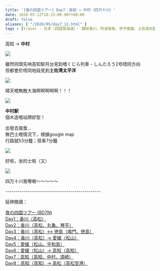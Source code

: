 ```yaml
---
title: '[食の四国ツアー] Day7：高知 → 中村（四万十川）'
date: 2020-05-12T10:15:00.007+08:00
draft: false
aliases: [ "/2020/05/day7_12.html" ]
tags : [travel - 日本（四国南海道）・ 讚岐香川、阿波徳島、伊予愛媛、土佐高知]
---
```


高知 → **中村**  

![](/images/shikoku7e.jpg)

雖然同頭先响高知駅月台見到嘅くじら列車 - しんたろう2号唔同方向  
但都會於唔同地段見到**土佐湾太平洋**  

![](https://y3nela.ch.files.1drv.com/y4mEe0pgTkeF4_1WnfKkB5J5kImls4j-9rLxwEJbsxdZ2s25xY0wPyHrZY2cBbPSHe7AYOXQEnPUFO38q5a89N16dQ4IqNSXEaotJ_N4zLtC3jbjZG06pF2MuF70IBh2dqUPAJyvMTfo8_HX_cdmx-o_QGbFCj1FkgUN_VHuQFlGp3081MpK1XBZyonIEFzGRqGdrkoqIZ-pi-pzu5y7yW6Ng?width=660&height=372&cropmode=none)

晴天嘅無敵大海啊啊啊啊啊！！！  

![](https://y3ndla.ch.files.1drv.com/y4mB-hDez1BbEGJ_UHQCh-iQ168ImqE2pyuNZSDA8mJ-RQo8Rbn4sCMUNf1cZCMtM636FrGP7nazND_amm4Aj9-9u6In6ikMrY-6M3GUYvFvL2po2g3OdmHfq1RiyN6T3CcEA2tDZPvPZwY5EMRtFnp4cpcOWahYtJ3aldKTIbL4CrVKBaFHE-jaYpJBAViFWUVOmb3pv_aAaCHHUSp5RxrKg?width=660&height=372&cropmode=none)

**中村駅**  
個木造嘅站牌好型！  
  
出發去搵食...  
無巴士嘅情況下，根據google map  
行路就53分鐘；搭車7分鐘  

![](https://y3nbla.ch.files.1drv.com/y4mmd1WM7dQykL6m_QSgyQWwwqAgdvlSwYXnSdqj3QfDM9OTuPezmE_rfe3hAauUbvy5JHMSlX0CYuAe0qv7_KqK_xc5rHibDmTLJzQ9wTLutKt13bmp8uAQxuqWYOv2lAlx1kCIBFq0UxLeoz-IqhsLPqXJlN5dr6vJpnrMajFrTVztl2grVHPqZJvGMjPAW5ZREGNjatpNI-wRbB_gWdLJw?width=660&height=372&cropmode=none)

好啦，坐的士啦（又）  

![](https://y3ncla.ch.files.1drv.com/y4mANS0d3_TV8ZKQmfYpmf7V4ZbWwKpq32vSiupSLPshbZNWapZQ4rxRNwF7yQCXlD_WxY2d98KGoX1ztDc2zCnJRQgySyRwHPKKyQD-dxwuOp8bHReyX5BZzCz__-XLhmQZkELfNOK6uoUtkppI6TnvSbo_1z5TONrltPWODb95F2DSJmppl9wQAKIlMcSGxeuQhDHnMjGyu60Kqje5SG_Cg?width=660&height=372&cropmode=none)

四万十川我嚟喇～～～～～  

  

\-----------------------------------------------  
  

延伸閱讀：

[食の四国ツアー (8D7N)](https://www.hidie.net/2020/05/8d7n.html)  
[Day1：香川（高松）](https://www.hidie.net/2017/08/day1.html)  
[Day2：香川（高松、丸亀、琴平）](https://www.hidie.net/2017/08/day2.html)  
[Day3：香川（高松）↔ 徳島（鳴門、徳島）](https://www.hidie.net/2017/08/day3.html)  
[Day4：香川（高松）→ 愛媛（松山）](https://www.hidie.net/2017/08/day4.html)  
[Day5：愛媛（松山、宇和島）](https://www.hidie.net/2017/08/day5.html)  
[Day6：愛媛（松山）→ 高知（高知）](https://www.hidie.net/2017/08/day6.html)  
[Day7：高知（高知、中村、須崎）](https://www.hidie.net/2017/08/day7.html)  
[Day8：高知（高知）→ 高松（高松空港）](https://www.hidie.net/2017/08/day8.html)